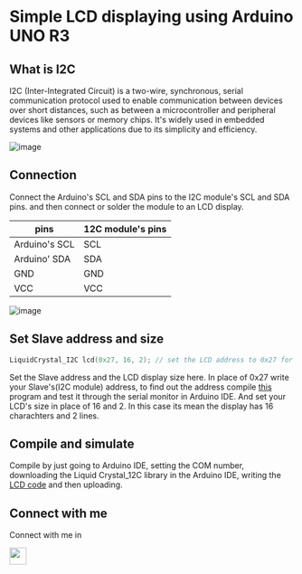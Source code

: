 # Simple LCD displaying using Arduino UNO R3







## What is I2C

I2C (Inter-Integrated Circuit) is a two-wire, synchronous, serial communication protocol used to enable communication between devices over short distances, such as between a microcontroller and peripheral devices like sensors or memory chips. It's widely used in embedded systems and other applications due to its simplicity and efficiency. 

![image](https://github.com/user-attachments/assets/afbae635-817d-4e77-9ec5-ee7330943500)

## Connection 

Connect the Arduino's SCL and SDA pins to the I2C module's SCL and SDA pins. and then connect or solder the module to an LCD display.

|  pins | 12C module's pins |
|-----------------|-----------------|
|Arduino's SCL    | SCL    | 
| Arduino' SDA    | SDA   |
|GND   | GND    | 
| VCC    | VCC   |



![image](https://github.com/user-attachments/assets/4018aa33-8554-4f5d-83c4-2bc1e08e2f53)

## Set Slave address and size 

```c++
LiquidCrystal_I2C lcd(0x27, 16, 2); // set the LCD address to 0x27 for a 16 chars and 2 line display
```

Set the Slave address and the LCD display size here. In place of 0x27 write your Slave's(I2C module) address, to find out the address compile [this](https://github.com/Ahtesham18112011/Simple_LCD/blob/main/12c_scanner.ino) program and test it through the serial monitor in Arduino IDE. And set your LCD's size in place of 16 and 2. In this case its mean the display has 16 charachters and 2 lines.

## Compile and simulate

Compile by just going to Arduino IDE, setting the COM number, downloading the Liquid Crystal_12C library in the Arduino IDE, writing the [LCD code](https://github.com/Ahtesham18112011/Simple_LCD/blob/main/test.ino) and then uploading. 

## Connect with me 
Connect with me in


[<img src="https://cdn.jsdelivr.net/gh/devicons/devicon/icons/linkedin/linkedin-original.svg" width="30"/>](https://www.linkedin.com/in/ahtesham-ahmed-779845365/)
